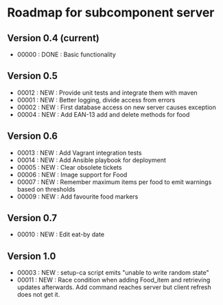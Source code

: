 # Roadmap for subcomponent server

## Version 0.4 (current)
* 00000 : DONE : Basic functionality

## Version 0.5
* 00012 : NEW  : Provide unit tests and integrate them with maven
* 00001 : NEW  : Better logging, divide access from errors
* 00002 : NEW  : First database access on new server causes exception
* 00004 : NEW  : Add EAN-13 add and delete methods for food

## Version 0.6
* 00013 : NEW  : Add Vagrant integration tests
* 00014 : NEW  : Add Ansible playbook for deployment
* 00005 : NEW  : Clear obsolete tickets
* 00006 : NEW  : Image support for Food
* 00007 : NEW  : Remember maximum items per food to emit warnings based on thresholds
* 00009 : NEW  : Add favourite food markers

## Version 0.7
* 00010 : NEW  : Edit eat-by date



## Version 1.0
* 00003 : NEW  : setup-ca script emits "unable to write random state"
* 00011 : NEW  : Race condition when adding Food_item and retrieving updates 
                 afterwards. Add command reaches server but client refresh does 
                 not get it. 

